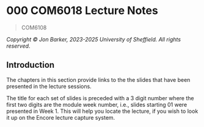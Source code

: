 # 000 COM6018 Lecture Notes

> COM6108

*Copyright &copy; Jon Barker, 2023-2025 University of Sheffield. All rights reserved*.

## Introduction

The chapters in this section provide links to the the slides that have been presented in the lecture sessions.

The title for each set of slides is preceded with a 3 digit number where the first two digits are the module week number, i.e., slides starting 01 were presented in Week 1. This will help you locate the lecture, if you wish to look it up on the Encore lecture capture system.
